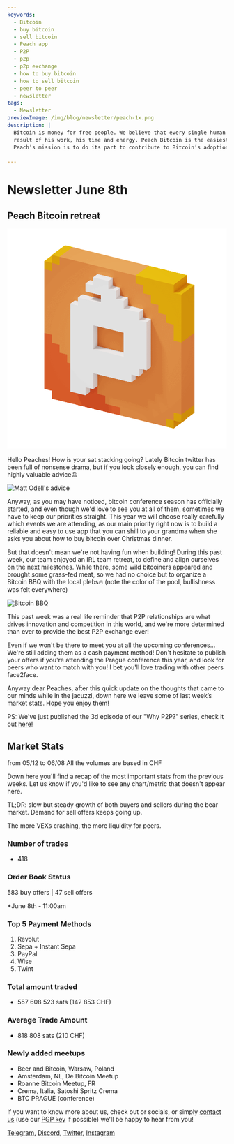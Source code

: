 ```yaml
---
keywords:
  - Bitcoin
  - buy bitcoin
  - sell bitcoin
  - Peach app
  - P2P
  - p2p
  - p2p exchange
  - how to buy bitcoin
  - how to sell bitcoin
  - peer to peer
  - newsletter
tags:
  - Newsletter
previewImage: /img/blog/newsletter/peach-1x.png
description: |
  Bitcoin is money for free people. We believe that every single human being has the right to choose which money he uses to store his wealth, the
  result of his work, his time and energy. Peach Bitcoin is the easiest platform to buy and sell bitcoin peer to peer.
  Peach’s mission is to do its part to contribute to Bitcoin’s adoption in the hands of the people.

---
```

# Newsletter June 8th
## Peach Bitcoin retreat

![peachy peach bitcoin gif](/img/blog/newsletter/gif-peach.gif)

Hello Peaches!
How is your sat stacking going?
Lately Bitcoin twitter has been full of nonsense drama, but if you look closely enough, you can find highly valuable advice😉 

![Matt Odell's advice](https://img.mailinblue.com/5647291/images/content_library/original/647f40e8867f053cd05b3683.png)

Anyway, as you may have noticed, bitcoin conference season has officially started, and even though we'd love to see you at all of them, sometimes we have to keep our priorities straight.
This year we will choose really carefully which events we are attending, as our main priority right now is to build a reliable and easy to use app that you can shill to your grandma when she asks you about how to buy bitcoin over Christmas dinner. 

But that doesn't mean we're not having fun when building! During this past week, our team enjoyed an IRL team retreat, to define and align ourselves on the next milestones.
While there, some wild bitcoiners appeared and brought some grass-fed meat, so we had no choice but to organize a Bitcoin BBQ with the local plebs🔥
(note the color of the pool, bullishness was felt everywhere)

![Bitcoin BBQ](https://img.mailinblue.com/5647291/images/content_library/original/64804d4e000a683033621785.jpg)

This past week was a real life  reminder that P2P relationships are what drives innovation and competition in this world, and we're more determined than ever to provide the best P2P exchange ever!

Even if we won't be there to meet you at all the upcoming conferences... We're still adding them as a cash payment method! Don't hesitate to publish your offers if you're attending the Prague conference this year, and look for peers who want to match with you! I bet you'll love trading with other peers face2face.

Anyway dear Peaches, after this quick update on the thoughts that came to our minds while in the jacuzzi, down here we leave some of last week’s market stats. Hope you enjoy them!

PS: We've just published the 3d episode of our "Why P2P?" series, check it out [here](https://peachbitcoin.com/blog/why-p2p-chapter-3-circular-economies/)!

## Market Stats
from 05/12 to 06/08
All the volumes are based in CHF

Down here you'll find a recap of the most important stats from the previous weeks. Let us know if you'd like to see any chart/metric that doesn't appear here.

TL;DR: slow but steady growth of both buyers and sellers during the bear market. 
Demand for sell offers keeps going up.

The more VEXs crashing, the more liquidity for peers.

### Number of trades
- 418

### Order Book Status
583 buy offers | 47 sell offers

 *June 8th - 11:00am

### Top 5 Payment Methods
1. Revolut
2. Sepa + Instant Sepa
3. PayPal
4. Wise
5. Twint

### Total amount traded
- 557 608 523 sats (142 853 CHF)


### Average Trade Amount
- 818 808 sats (210 CHF)

### Newly added meetups
- Beer and Bitcoin, Warsaw, Poland
- Amsterdam, NL, De Bitcoin Meetup
- Roanne Bitcoin Meetup, FR
- Crema, Italia, Satoshi Spritz Crema
- BTC PRAGUE (conference)


If you want to know more about us, check out or socials, or simply [contact us](mailto:hello@peachbitcoin.com) (use our [PGP key](https://keys.openpgp.org/vks/v1/by-fingerprint/48339A19645E2E53488E0E5479E1B270FACD1BD2) if possible) we'll be happy to hear from you!

[Telegram](https://t.me/+GkOW1J-ixBBkZWRk), [Discord](https://discord.gg/ypeHz3SW54), [Twitter](https://twitter.com/peachbitcoin), [Instagram](https://instagram.com/peachbitcoin)
